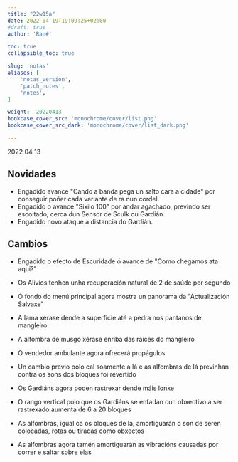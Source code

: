 ```yaml
---
title: "22w15a"
date: 2022-04-19T19:09:25+02:00
#draft: true
author: 'Ran#'

toc: true
collapsible_toc: true

slug: 'notas'
aliases: [
    'notas_version',
    'patch_notes',
    'notes',
]

weight: -20220413
bookcase_cover_src: 'monochrome/cover/list.png'
bookcase_cover_src_dark: 'monochrome/cover/list_dark.png'

---
```


2022 04 13

## Novidades
- Engadido avance "Cando a banda pega un salto cara a cidade" por conseguir poñer cada variante de ra nun cordel.
- Engadido o avance "Sixilo 100" por andar agachado, previndo ser escoitado, cerca dun Sensor de Sculk ou Gardián.
- Engadido novo ataque a distancia do Gardián.

## Cambios
- Engadido o efecto de Escuridade ó avance de "Como chegamos ata aquí?"
- Os Alivios tenhen unha recuperación natural de 2 de saúde por segundo
- O fondo do menú principal agora mostra un panorama da "Actualización Salvaxe"
- A lama xérase dende a superficie até a pedra nos pantanos de mangleiro
- A alfombra de musgo xérase enriba das raíces do mangleiro
- O vendedor ambulante agora ofrecerá propágulos
- Un cambio previo polo cal soamente a lá e as alfombras de lá previnhan contra os sons dos bloques foi revertido
- Os Gardiáns agora poden rastrexar dende máis lonxe
- O rango vertical polo que os Gardiáns se enfadan cun obxectivo a ser rastrexado aumenta de 6 a 20 bloques

- As alfombras, igual ca os bloques de lá, amortiguarán o son de seren colocadas, rotas ou tiradas como obxectos
- As alfombras agora tamén amortiguarán as vibracións causadas por correr e saltar sobre elas
